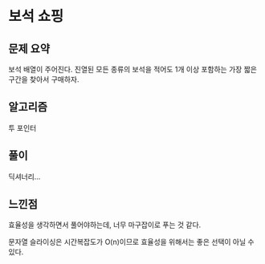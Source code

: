 # 보석 쇼핑

## 문제 요약

보석 배열이 주어진다. 진열된 모든 종류의 보석을 적어도 1개 이상 포함하는 가장 짧은 구간을 찾아서 구매하자. 

## 알고리즘

투 포인터

## 풀이

딕셔너리...

## 느낀점

효율성을 생각하면서 풀어야하는데, 너무 마구잡이로 푸는 것 같다.

문자열 슬라이싱은 시간복잡도가 O(n)이므로 효율성을 위해서는 좋은 선택이 아닐 수 있다.

